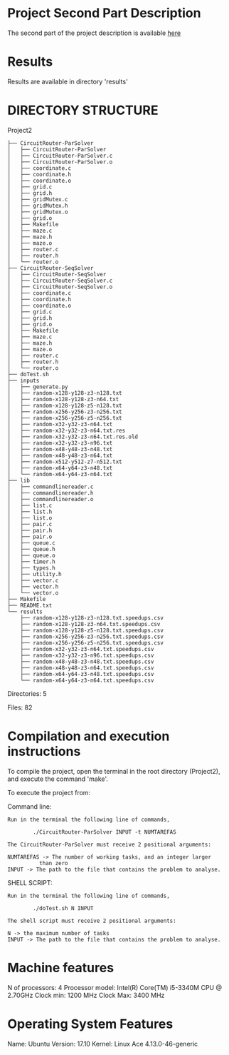 # Project Second Part Description

The second part of the project description is available [here](https://github.com/guimribeiro/SO-Project/blob/master/Project2/ProjectoSo1819-P2.pdf)

# Results

Results are available in directory 'results'

# DIRECTORY STRUCTURE

Project2

	├── CircuitRouter-ParSolver
	│   ├── CircuitRouter-ParSolver
	│   ├── CircuitRouter-ParSolver.c
	│   ├── CircuitRouter-ParSolver.o
	│   ├── coordinate.c
	│   ├── coordinate.h
	│   ├── coordinate.o
	│   ├── grid.c
	│   ├── grid.h
	│   ├── gridMutex.c
	│   ├── gridMutex.h
	│   ├── gridMutex.o
	│   ├── grid.o
	│   ├── Makefile
	│   ├── maze.c
	│   ├── maze.h
	│   ├── maze.o
	│   ├── router.c
	│   ├── router.h
	│   └── router.o
	├── CircuitRouter-SeqSolver
	│   ├── CircuitRouter-SeqSolver
	│   ├── CircuitRouter-SeqSolver.c
	│   ├── CircuitRouter-SeqSolver.o
	│   ├── coordinate.c
	│   ├── coordinate.h
	│   ├── coordinate.o
	│   ├── grid.c
	│   ├── grid.h
	│   ├── grid.o
	│   ├── Makefile
	│   ├── maze.c
	│   ├── maze.h
	│   ├── maze.o
	│   ├── router.c
	│   ├── router.h
	│   └── router.o
	├── doTest.sh
	├── inputs
	│   ├── generate.py
	│   ├── random-x128-y128-z3-n128.txt
	│   ├── random-x128-y128-z3-n64.txt
	│   ├── random-x128-y128-z5-n128.txt
	│   ├── random-x256-y256-z3-n256.txt
	│   ├── random-x256-y256-z5-n256.txt
	│   ├── random-x32-y32-z3-n64.txt
	│   ├── random-x32-y32-z3-n64.txt.res
	│   ├── random-x32-y32-z3-n64.txt.res.old
	│   ├── random-x32-y32-z3-n96.txt
	│   ├── random-x48-y48-z3-n48.txt
	│   ├── random-x48-y48-z3-n64.txt
	│   ├── random-x512-y512-z7-n512.txt
	│   ├── random-x64-y64-z3-n48.txt
	│   └── random-x64-y64-z3-n64.txt
	├── lib
	│   ├── commandlinereader.c
	│   ├── commandlinereader.h
	│   ├── commandlinereader.o
	│   ├── list.c
	│   ├── list.h
	│   ├── list.o
	│   ├── pair.c
	│   ├── pair.h
	│   ├── pair.o
	│   ├── queue.c
	│   ├── queue.h
	│   ├── queue.o
	│   ├── timer.h
	│   ├── types.h
	│   ├── utility.h
	│   ├── vector.c
	│   ├── vector.h
	│   └── vector.o
	├── Makefile
	├── README.txt
	└── results
	    ├── random-x128-y128-z3-n128.txt.speedups.csv
	    ├── random-x128-y128-z3-n64.txt.speedups.csv
	    ├── random-x128-y128-z5-n128.txt.speedups.csv
	    ├── random-x256-y256-z3-n256.txt.speedups.csv
	    ├── random-x256-y256-z5-n256.txt.speedups.csv
	    ├── random-x32-y32-z3-n64.txt.speedups.csv
	    ├── random-x32-y32-z3-n96.txt.speedups.csv
	    ├── random-x48-y48-z3-n48.txt.speedups.csv
	    ├── random-x48-y48-z3-n64.txt.speedups.csv
	    ├── random-x64-y64-z3-n48.txt.speedups.csv
	    └── random-x64-y64-z3-n64.txt.speedups.csv


Directories: 5

Files: 82


# Compilation and execution instructions


To compile the project, open the terminal in the root directory (Project2),
and execute the command 'make'.

To execute the project from:

Command line:

	Run in the terminal the following line of commands,

			./CircuitRouter-ParSolver INPUT -t NUMTAREFAS

	The CircuitRouter-ParSolver must receive 2 positional arguments:

	NUMTAREFAS -> The number of working tasks, and an integer larger 
		      than zero
	INPUT -> The path to the file that contains the problem to analyse.


SHELL SCRIPT:

	Run in the terminal the following line of commands,

			./doTest.sh N INPUT

	The shell script must receive 2 positional arguments:

	N -> the maximum number of tasks
	INPUT -> The path to the file that contains the problem to analyse.




# Machine features


N of processors: 4
Processor model: Intel(R) Core(TM) i5-3340M CPU @ 2.70GHz
Clock min: 1200 MHz
Clock Max: 3400 MHz


# Operating System Features


Name: Ubuntu
Version: 17.10
Kernel:	Linux Ace 4.13.0-46-generic

